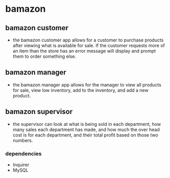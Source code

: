 # bamazon

## bamazon customer

* the bamazon customer app allows for a customer to purchase products after viewing what is available for sale. If the customer requests more of an item than the store has an error message will display and prompt them to order something else. 

## bamazon manager

* the bamazon manager app allows for the manager to view all products for sale, view low inventory, add to the inventory, and add a new product. 

## bamazon supervisor

* the supervisor can look at what is being sold in each department, how many sales each department has made, and how much the over head cost is for each department, and their total profit based on those two numbers.

### dependencies
* Inquirer
* MySQL

